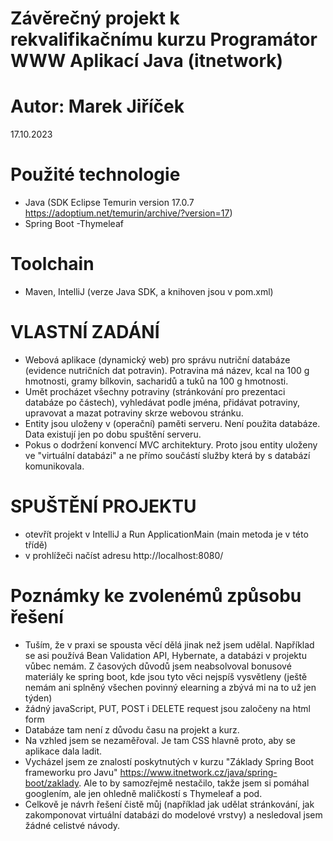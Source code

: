 # Závěrečný projekt k rekvalifikačnímu kurzu Programátor WWW Aplikací Java (itnetwork)
    
# Autor: Marek Jiříček
17.10.2023

# Použité technologie
- Java (SDK Eclipse Temurin version 17.0.7 https://adoptium.net/temurin/archive/?version=17)
- Spring Boot
-Thymeleaf
    
# Toolchain
- Maven, IntelliJ (verze Java SDK, a knihoven jsou v pom.xml)

# VLASTNÍ ZADÁNÍ
- Webová aplikace (dynamický web) pro správu nutriční databáze (evidence nutričních dat potravin). Potravina má název, kcal na 100 g hmotnosti, gramy bílkovin, sacharidů a tuků na 100 g hmotnosti.
- Umět procházet všechny potraviny (stránkování pro prezentaci databáze po částech), vyhledávat podle jména, přidávat potraviny, upravovat a mazat potraviny skrze webovou stránku.
- Entity jsou uloženy v (operační) paměti serveru. Není použita databáze. Data existují jen po dobu spuštění serveru.
- Pokus o dodržení konvencí MVC architektury. Proto jsou entity uloženy ve "virtuální databázi" a ne přímo součástí služby která by s databází komunikovala.

# SPUŠTĚNÍ PROJEKTU
- otevřít projekt v IntelliJ a Run ApplicationMain (main metoda je v této třídě)
- v prohlížeči načíst adresu http://localhost:8080/
    
# Poznámky ke zvolenémů způsobu řešení
- Tuším, že v praxi se spousta věcí dělá jinak než jsem udělal. Například se asi používá Bean Validation API, Hybernate, a databázi v projektu vůbec nemám. Z časových důvodů jsem neabsolvoval bonusové materiály ke spring boot, kde jsou tyto věci nejspíš vysvětleny (ještě nemám ani splněný všechen povinný elearning a zbývá mi na to už jen týden)
- žádný javaScript, PUT, POST i DELETE request jsou zaločeny na html form
- Databáze tam není z důvodu času na projekt a kurz.
- Na vzhled jsem se nezaměřoval. Je tam CSS hlavně proto, aby se aplikace dala ladit.  
- Vycházel jsem ze znalostí poskytnutých v kurzu "Základy Spring Boot frameworku pro Javu"  https://www.itnetwork.cz/java/spring-boot/zaklady. Ale to by samozřejmě nestačilo, takže jsem si pomáhal googlením, ale jen ohledně maličkostí s Thymeleaf a pod.
- Celkově je návrh řešení čistě můj (například jak udělat stránkování, jak zakomponovat virtuální databázi do modelové vrstvy) a nesledoval jsem žádné celistvé návody.

